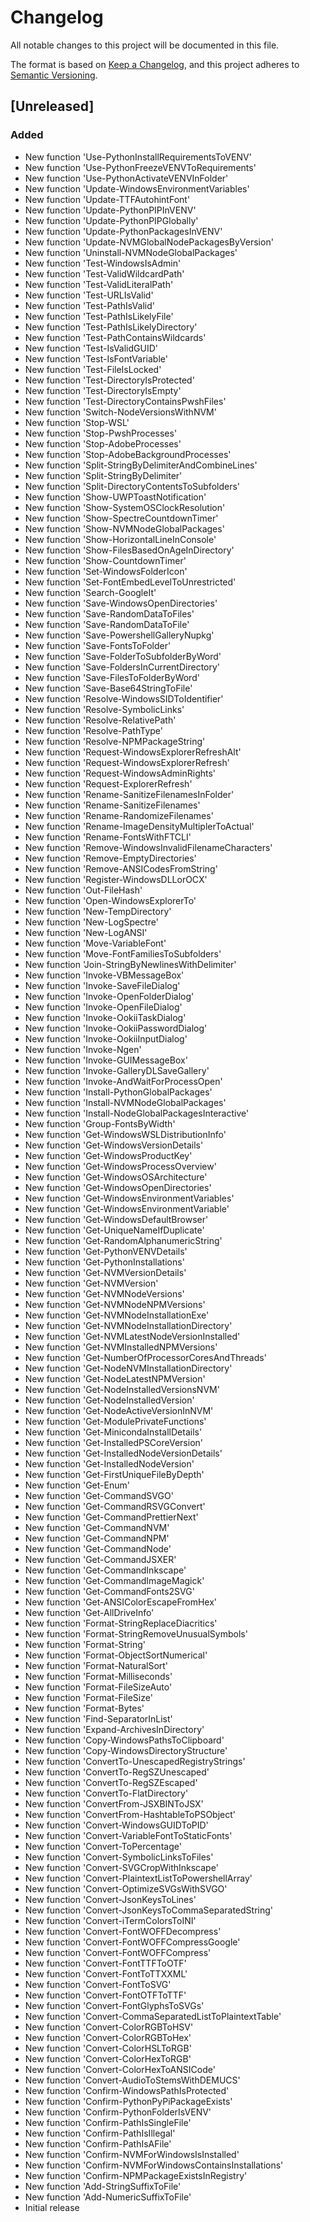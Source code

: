 # Changelog
All notable changes to this project will be documented in this file.

The format is based on [Keep a Changelog](https://keepachangelog.com/en/1.0.0/),
and this project adheres to [Semantic Versioning](https://semver.org/spec/v2.0.0.html).

## [Unreleased]
### Added
- New function 'Use-PythonInstallRequirementsToVENV'
- New function 'Use-PythonFreezeVENVToRequirements'
- New function 'Use-PythonActivateVENVInFolder'
- New function 'Update-WindowsEnvironmentVariables'
- New function 'Update-TTFAutohintFont'
- New function 'Update-PythonPIPInVENV'
- New function 'Update-PythonPIPGlobally'
- New function 'Update-PythonPackagesInVENV'
- New function 'Update-NVMGlobalNodePackagesByVersion'
- New function 'Uninstall-NVMNodeGlobalPackages'
- New function 'Test-WindowsIsAdmin'
- New function 'Test-ValidWildcardPath'
- New function 'Test-ValidLiteralPath'
- New function 'Test-URLIsValid'
- New function 'Test-PathIsValid'
- New function 'Test-PathIsLikelyFile'
- New function 'Test-PathIsLikelyDirectory'
- New function 'Test-PathContainsWildcards'
- New function 'Test-IsValidGUID'
- New function 'Test-IsFontVariable'
- New function 'Test-FileIsLocked'
- New function 'Test-DirectoryIsProtected'
- New function 'Test-DirectoryIsEmpty'
- New function 'Test-DirectoryContainsPwshFiles'
- New function 'Switch-NodeVersionsWithNVM'
- New function 'Stop-WSL'
- New function 'Stop-PwshProcesses'
- New function 'Stop-AdobeProcesses'
- New function 'Stop-AdobeBackgroundProcesses'
- New function 'Split-StringByDelimiterAndCombineLines'
- New function 'Split-StringByDelimiter'
- New function 'Split-DirectoryContentsToSubfolders'
- New function 'Show-UWPToastNotification'
- New function 'Show-SystemOSClockResolution'
- New function 'Show-SpectreCountdownTimer'
- New function 'Show-NVMNodeGlobalPackages'
- New function 'Show-HorizontalLineInConsole'
- New function 'Show-FilesBasedOnAgeInDirectory'
- New function 'Show-CountdownTimer'
- New function 'Set-WindowsFolderIcon'
- New function 'Set-FontEmbedLevelToUnrestricted'
- New function 'Search-GoogleIt'
- New function 'Save-WindowsOpenDirectories'
- New function 'Save-RandomDataToFiles'
- New function 'Save-RandomDataToFile'
- New function 'Save-PowershellGalleryNupkg'
- New function 'Save-FontsToFolder'
- New function 'Save-FolderToSubfolderByWord'
- New function 'Save-FoldersInCurrentDirectory'
- New function 'Save-FilesToFolderByWord'
- New function 'Save-Base64StringToFile'
- New function 'Resolve-WindowsSIDToIdentifier'
- New function 'Resolve-SymbolicLinks'
- New function 'Resolve-RelativePath'
- New function 'Resolve-PathType'
- New function 'Resolve-NPMPackageString'
- New function 'Request-WindowsExplorerRefreshAlt'
- New function 'Request-WindowsExplorerRefresh'
- New function 'Request-WindowsAdminRights'
- New function 'Request-ExplorerRefresh'
- New function 'Rename-SanitizeFilenamesInFolder'
- New function 'Rename-SanitizeFilenames'
- New function 'Rename-RandomizeFilenames'
- New function 'Rename-ImageDensityMultiplerToActual'
- New function 'Rename-FontsWithFTCLI'
- New function 'Remove-WindowsInvalidFilenameCharacters'
- New function 'Remove-EmptyDirectories'
- New function 'Remove-ANSICodesFromString'
- New function 'Register-WindowsDLLorOCX'
- New function 'Out-FileHash'
- New function 'Open-WindowsExplorerTo'
- New function 'New-TempDirectory'
- New function 'New-LogSpectre'
- New function 'New-LogANSI'
- New function 'Move-VariableFont'
- New function 'Move-FontFamiliesToSubfolders'
- New function 'Join-StringByNewlinesWithDelimiter'
- New function 'Invoke-VBMessageBox'
- New function 'Invoke-SaveFileDialog'
- New function 'Invoke-OpenFolderDialog'
- New function 'Invoke-OpenFileDialog'
- New function 'Invoke-OokiiTaskDialog'
- New function 'Invoke-OokiiPasswordDialog'
- New function 'Invoke-OokiiInputDialog'
- New function 'Invoke-Ngen'
- New function 'Invoke-GUIMessageBox'
- New function 'Invoke-GalleryDLSaveGallery'
- New function 'Invoke-AndWaitForProcessOpen'
- New function 'Install-PythonGlobalPackages'
- New function 'Install-NVMNodeGlobalPackages'
- New function 'Install-NodeGlobalPackagesInteractive'
- New function 'Group-FontsByWidth'
- New function 'Get-WindowsWSLDistributionInfo'
- New function 'Get-WindowsVersionDetails'
- New function 'Get-WindowsProductKey'
- New function 'Get-WindowsProcessOverview'
- New function 'Get-WindowsOSArchitecture'
- New function 'Get-WindowsOpenDirectories'
- New function 'Get-WindowsEnvironmentVariables'
- New function 'Get-WindowsEnvironmentVariable'
- New function 'Get-WindowsDefaultBrowser'
- New function 'Get-UniqueNameIfDuplicate'
- New function 'Get-RandomAlphanumericString'
- New function 'Get-PythonVENVDetails'
- New function 'Get-PythonInstallations'
- New function 'Get-NVMVersionDetails'
- New function 'Get-NVMVersion'
- New function 'Get-NVMNodeVersions'
- New function 'Get-NVMNodeNPMVersions'
- New function 'Get-NVMNodeInstallationExe'
- New function 'Get-NVMNodeInstallationDirectory'
- New function 'Get-NVMLatestNodeVersionInstalled'
- New function 'Get-NVMInstalledNPMVersions'
- New function 'Get-NumberOfProcessorCoresAndThreads'
- New function 'Get-NodeNVMInstallationDirectory'
- New function 'Get-NodeLatestNPMVersion'
- New function 'Get-NodeInstalledVersionsNVM'
- New function 'Get-NodeInstalledVersion'
- New function 'Get-NodeActiveVersionInNVM'
- New function 'Get-ModulePrivateFunctions'
- New function 'Get-MinicondaInstallDetails'
- New function 'Get-InstalledPSCoreVersion'
- New function 'Get-InstalledNodeVersionDetails'
- New function 'Get-InstalledNodeVersion'
- New function 'Get-FirstUniqueFileByDepth'
- New function 'Get-Enum'
- New function 'Get-CommandSVGO'
- New function 'Get-CommandRSVGConvert'
- New function 'Get-CommandPrettierNext'
- New function 'Get-CommandNVM'
- New function 'Get-CommandNPM'
- New function 'Get-CommandNode'
- New function 'Get-CommandJSXER'
- New function 'Get-CommandInkscape'
- New function 'Get-CommandImageMagick'
- New function 'Get-CommandFonts2SVG'
- New function 'Get-ANSIColorEscapeFromHex'
- New function 'Get-AllDriveInfo'
- New function 'Format-StringReplaceDiacritics'
- New function 'Format-StringRemoveUnusualSymbols'
- New function 'Format-String'
- New function 'Format-ObjectSortNumerical'
- New function 'Format-NaturalSort'
- New function 'Format-Milliseconds'
- New function 'Format-FileSizeAuto'
- New function 'Format-FileSize'
- New function 'Format-Bytes'
- New function 'Find-SeparatorInList'
- New function 'Expand-ArchivesInDirectory'
- New function 'Copy-WindowsPathsToClipboard'
- New function 'Copy-WindowsDirectoryStructure'
- New function 'ConvertTo-UnescapedRegistryStrings'
- New function 'ConvertTo-RegSZUnescaped'
- New function 'ConvertTo-RegSZEscaped'
- New function 'ConvertTo-FlatDirectory'
- New function 'ConvertFrom-JSXBINToJSX'
- New function 'ConvertFrom-HashtableToPSObject'
- New function 'Convert-WindowsGUIDToPID'
- New function 'Convert-VariableFontToStaticFonts'
- New function 'Convert-ToPercentage'
- New function 'Convert-SymbolicLinksToFiles'
- New function 'Convert-SVGCropWithInkscape'
- New function 'Convert-PlaintextListToPowershellArray'
- New function 'Convert-OptimizeSVGsWithSVGO'
- New function 'Convert-JsonKeysToLines'
- New function 'Convert-JsonKeysToCommaSeparatedString'
- New function 'Convert-iTermColorsToINI'
- New function 'Convert-FontWOFFDecompress'
- New function 'Convert-FontWOFFCompressGoogle'
- New function 'Convert-FontWOFFCompress'
- New function 'Convert-FontTTFToOTF'
- New function 'Convert-FontToTTXXML'
- New function 'Convert-FontToSVG'
- New function 'Convert-FontOTFToTTF'
- New function 'Convert-FontGlyphsToSVGs'
- New function 'Convert-CommaSeparatedListToPlaintextTable'
- New function 'Convert-ColorRGBToHSV'
- New function 'Convert-ColorRGBToHex'
- New function 'Convert-ColorHSLToRGB'
- New function 'Convert-ColorHexToRGB'
- New function 'Convert-ColorHexToANSICode'
- New function 'Convert-AudioToStemsWithDEMUCS'
- New function 'Confirm-WindowsPathIsProtected'
- New function 'Confirm-PythonPyPiPackageExists'
- New function 'Confirm-PythonFolderIsVENV'
- New function 'Confirm-PathIsSingleFile'
- New function 'Confirm-PathIsIllegal'
- New function 'Confirm-PathIsAFile'
- New function 'Confirm-NVMForWindowsIsInstalled'
- New function 'Confirm-NVMForWindowsContainsInstallations'
- New function 'Confirm-NPMPackageExistsInRegistry'
- New function 'Add-StringSuffixToFile'
- New function 'Add-NumericSuffixToFile'
- Initial release

